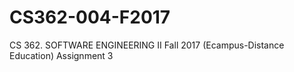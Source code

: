 # CS362-004-F2017
CS 362. SOFTWARE ENGINEERING II Fall 2017 (Ecampus-Distance Education)
Assignment 3
